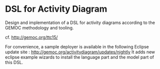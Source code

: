 # DSL for Activity Diagram
Design and implementation of a DSL for activity diagrams according to the GEMOC methodology and tooling. 

cf. http://gemoc.org/ttc15/

For convenience, a sample deployer is available in the following Eclipse update site : http://gemoc.org/activitydiagram/updates/nightly
It adds new eclipse example wizards to  install the language part and the model part of this DSL.
